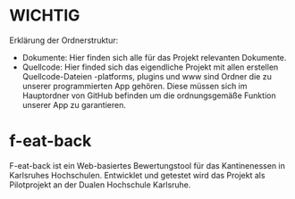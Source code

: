 ﻿# WICHTIG

Erklärung der Ordnerstruktur:
- Dokumente: Hier finden sich alle für das Projekt relevanten Dokumente.
- Quellcode: Hier finded sich das eigendliche Projekt mit allen erstellen Quellcode-Dateien
-platforms, plugins und www sind Ordner die zu unserer programmierten App gehören. Diese müssen sich im Hauptordner von GitHub befinden um die ordnungsgemäße Funktion unserer App zu garantieren.

# f-eat-back

F-eat-back ist ein Web-basiertes Bewertungstool für das Kantinenessen in Karlsruhes Hochschulen. Entwicklet und getestet wird das Projekt als Pilotprojekt an der Dualen Hochschule Karlsruhe.
